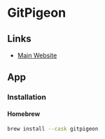# GitPigeon

## Links

- [Main Website](https://gitpigeon.com)

## App

### Installation

#### Homebrew

```sh
brew install --cask gitpigeon
```
